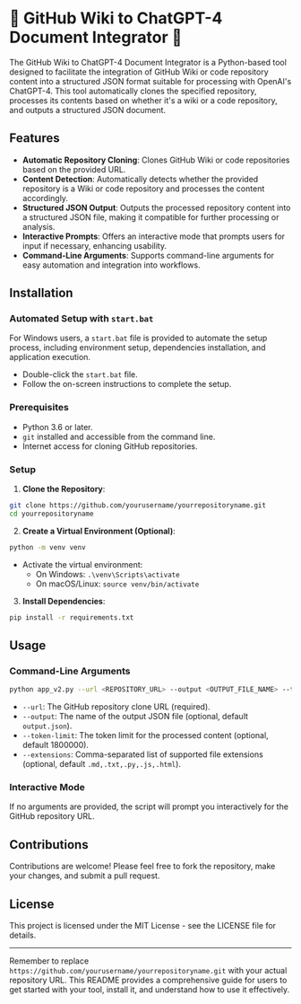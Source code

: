 # 🌟 GitHub Wiki to ChatGPT-4 Document Integrator 🌟

The GitHub Wiki to ChatGPT-4 Document Integrator is a Python-based tool designed to facilitate the integration of GitHub Wiki or code repository content into a structured JSON format suitable for processing with OpenAI's ChatGPT-4. This tool automatically clones the specified repository, processes its contents based on whether it's a wiki or a code repository, and outputs a structured JSON document.

## Features

- **Automatic Repository Cloning**: Clones GitHub Wiki or code repositories based on the provided URL.
- **Content Detection**: Automatically detects whether the provided repository is a Wiki or code repository and processes the content accordingly.
- **Structured JSON Output**: Outputs the processed repository content into a structured JSON file, making it compatible for further processing or analysis.
- **Interactive Prompts**: Offers an interactive mode that prompts users for input if necessary, enhancing usability.
- **Command-Line Arguments**: Supports command-line arguments for easy automation and integration into workflows.

## Installation

### Automated Setup with `start.bat`

For Windows users, a `start.bat` file is provided to automate the setup process, including environment setup, dependencies installation, and application execution.

- Double-click the `start.bat` file.
- Follow the on-screen instructions to complete the setup.

### Prerequisites

- Python 3.6 or later.
- `git` installed and accessible from the command line.
- Internet access for cloning GitHub repositories.

### Setup

1. **Clone the Repository**:

```bash
git clone https://github.com/yourusername/yourrepositoryname.git
cd yourrepositoryname
```

2. **Create a Virtual Environment (Optional)**:

```bash
python -m venv venv
```

- Activate the virtual environment:
  - On Windows: `.\venv\Scripts\activate`
  - On macOS/Linux: `source venv/bin/activate`

3. **Install Dependencies**:

```bash
pip install -r requirements.txt
```

## Usage

### Command-Line Arguments

```bash
python app_v2.py --url <REPOSITORY_URL> --output <OUTPUT_FILE_NAME> --token-limit <TOKEN_LIMIT> --extensions <FILE_EXTENSIONS>
```

- `--url`: The GitHub repository clone URL (required).
- `--output`: The name of the output JSON file (optional, default `output.json`).
- `--token-limit`: The token limit for the processed content (optional, default 1800000).
- `--extensions`: Comma-separated list of supported file extensions (optional, default `.md,.txt,.py,.js,.html`).

### Interactive Mode

If no arguments are provided, the script will prompt you interactively for the GitHub repository URL.

## Contributions

Contributions are welcome! Please feel free to fork the repository, make your changes, and submit a pull request.

## License

This project is licensed under the MIT License - see the LICENSE file for details.

---

Remember to replace `https://github.com/yourusername/yourrepositoryname.git` with your actual repository URL. This README provides a comprehensive guide for users to get started with your tool, install it, and understand how to use it effectively.
